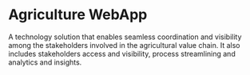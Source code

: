 # Agriculture WebApp
A technology solution that enables seamless coordination and visibility among the stakeholders involved in the agricultural value chain. It also includes stakeholders access and visibility, process streamlining and analytics and insights.
